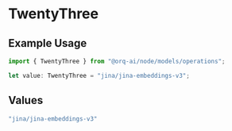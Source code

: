 # TwentyThree

## Example Usage

```typescript
import { TwentyThree } from "@orq-ai/node/models/operations";

let value: TwentyThree = "jina/jina-embeddings-v3";
```

## Values

```typescript
"jina/jina-embeddings-v3"
```